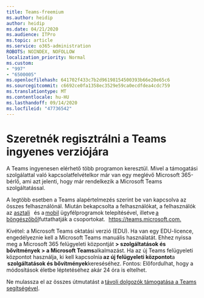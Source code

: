 ```yaml
---
title: Teams-freemium
ms.author: heidip
author: heidip
ms.date: 04/21/2020
ms.audience: ITPro
ms.topic: article
ms.service: o365-administration
ROBOTS: NOINDEX, NOFOLLOW
localization_priority: Normal
ms.custom:
- "997"
- "6500005"
ms.openlocfilehash: 641702f433c7b2d96198154500393b66e20e65c6
ms.sourcegitcommit: c6692ce0fa1358ec3529e59ca0ecdfdea4cdc759
ms.translationtype: MT
ms.contentlocale: hu-HU
ms.lasthandoff: 09/14/2020
ms.locfileid: "47736542"
---
```

# <a name="id-like-to-sign-up-for-teams-for-free"></a>Szeretnék regisztrálni a Teams ingyenes verziójára

A Teams ingyenesen elérhető több programon keresztül. Mivel a támogatási szolgálattal való kapcsolatfelvételkor már van egy meglévő Microsoft 365-bérlő, ami azt jelenti, hogy már rendelkezik a Microsoft Teams szolgáltatással.

A legtöbb esetben a Teams alapértelmezés szerint be van kapcsolva az összes felhasználónál. Miután bekapcsolta a felhasználókat, a felhasználók az [asztali](https://docs.microsoft.com/MicrosoftTeams/get-clients#desktop-client)   és a [mobil](https://docs.microsoft.com/MicrosoftTeams/get-clients#mobile-clients) ügyfélprogramok telepítésével, illetve [a böngészőből](https://docs.microsoft.com/MicrosoftTeams/get-clients#web-client)futtathatják a csoportokat.   <https://teams.microsoft.com.>

Kivétel: a Microsoft Teams oktatási verzió (EDU). Ha van egy EDU-licence, engedélyeznie kell a Microsoft Teams manuális használatát. Ehhez nyissa meg a Microsoft 365 felügyeleti központját **> szolgáltatások és bővítmények > a Microsoft Teams**alkalmazást. Ha az új Teams felügyeleti központot használja, ki kell kapcsolnia **az új felügyeleti központot**a    **szolgáltatások és bővítmények**kereséséhez. Fontos: Előfordulhat, hogy a módosítások életbe léptetéséhez akár 24 óra is eltelhet.

Ne mulassza el az összes útmutatást a [távoli dolgozók támogatása a Teams segítségével](https://docs.microsoft.com/MicrosoftTeams/support-remote-work-with-teams).
